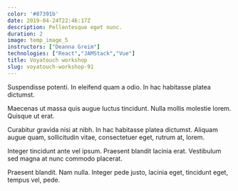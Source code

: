 ```yaml
---
color: '#87391b'
date: 2019-04-24T22:46:17Z
description: Pellentesque eget nunc.
duration: 2
image: temp_image_5
instructors: ["Deanna Greim"]
technologies: ["React","JAMStack","Vue"]
title: Voyatouch workshop
slug: voyatouch-workshop-91
---
```

Suspendisse potenti. In eleifend quam a odio. In hac habitasse platea dictumst.

Maecenas ut massa quis augue luctus tincidunt. Nulla mollis molestie lorem. Quisque ut erat.

Curabitur gravida nisi at nibh. In hac habitasse platea dictumst. Aliquam augue quam, sollicitudin vitae, consectetuer eget, rutrum at, lorem.

Integer tincidunt ante vel ipsum. Praesent blandit lacinia erat. Vestibulum sed magna at nunc commodo placerat.

Praesent blandit. Nam nulla. Integer pede justo, lacinia eget, tincidunt eget, tempus vel, pede.
